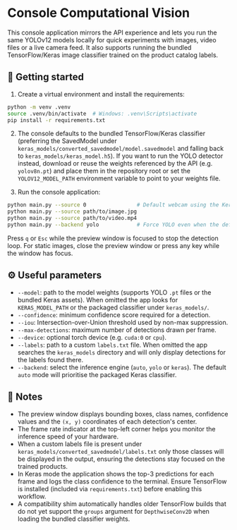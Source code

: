 # Console Computational Vision

This console application mirrors the API experience and lets you run the same
YOLOv12 models locally for quick experiments with images, video files or a live
camera feed. It also supports running the bundled TensorFlow/Keras image
classifier trained on the product catalog labels.

## 🚀 Getting started

1. Create a virtual environment and install the requirements:

```bash
python -m venv .venv
source .venv/bin/activate  # Windows: .venv\Scripts\activate
pip install -r requirements.txt
```

2. The console defaults to the bundled TensorFlow/Keras classifier (preferring
   the SavedModel under `keras_models/converted_savedmodel/model.savedmodel`
   and falling back to `keras_models/keras_model.h5`). If you want to run the
   YOLO detector instead, download or reuse the weights referenced by the API
   (e.g. `yolov8n.pt`) and place them in the repository root or set the
   `YOLOV12_MODEL_PATH` environment variable to point to your weights file.

3. Run the console application:

```bash
python main.py --source 0                # Default webcam using the Keras classifier
python main.py --source path/to/image.jpg
python main.py --source path/to/video.mp4
python main.py --backend yolo            # Force YOLO even when the default is Keras
```

Press `q` or `Esc` while the preview window is focused to stop the detection
loop. For static images, close the preview window or press any key while the
window has focus.

## ⚙️ Useful parameters

- `--model`: path to the model weights (supports YOLO `.pt` files or the bundled
  Keras assets). When omitted the app looks for `KERAS_MODEL_PATH` or the
  packaged classifier under `keras_models/`.
- `--confidence`: minimum confidence score required for a detection.
- `--iou`: Intersection-over-Union threshold used by non-max suppression.
- `--max-detections`: maximum number of detections drawn per frame.
- `--device`: optional torch device (e.g. `cuda:0` or `cpu`).
- `--labels`: path to a custom `labels.txt` file. When omitted the app searches the
  `keras_models` directory and will only display detections for the labels found there.
- `--backend`: select the inference engine (`auto`, `yolo` or `keras`). The
  default `auto` mode will prioritise the packaged Keras classifier.

## 📝 Notes

- The preview window displays bounding boxes, class names, confidence values
  and the `(x, y)` coordinates of each detection's center.
- The frame rate indicator at the top-left corner helps you monitor the
  inference speed of your hardware.
- When a custom labels file is present under `keras_models/converted_savedmodel/labels.txt`
  only those classes will be displayed in the output, ensuring the detections stay
  focused on the trained products.
- In Keras mode the application shows the top-3 predictions for each frame and logs
  the class confidence to the terminal. Ensure TensorFlow is installed (included via
  `requirements.txt`) before enabling this workflow.
- A compatibility shim automatically handles older TensorFlow builds that do not yet
  support the `groups` argument for `DepthwiseConv2D` when loading the bundled
  classifier weights.
